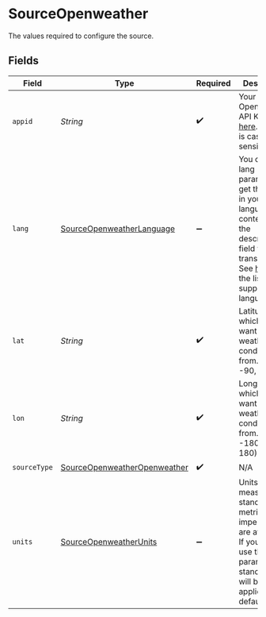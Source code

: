 # SourceOpenweather

The values required to configure the source.


## Fields

| Field                                                                                                                                                                                                                                  | Type                                                                                                                                                                                                                                   | Required                                                                                                                                                                                                                               | Description                                                                                                                                                                                                                            | Example                                                                                                                                                                                                                                |
| -------------------------------------------------------------------------------------------------------------------------------------------------------------------------------------------------------------------------------------- | -------------------------------------------------------------------------------------------------------------------------------------------------------------------------------------------------------------------------------------- | -------------------------------------------------------------------------------------------------------------------------------------------------------------------------------------------------------------------------------------- | -------------------------------------------------------------------------------------------------------------------------------------------------------------------------------------------------------------------------------------- | -------------------------------------------------------------------------------------------------------------------------------------------------------------------------------------------------------------------------------------- |
| `appid`                                                                                                                                                                                                                                | *String*                                                                                                                                                                                                                               | :heavy_check_mark:                                                                                                                                                                                                                     | Your OpenWeather API Key. See <a href="https://openweathermap.org/api">here</a>. The key is case sensitive.                                                                                                                            |                                                                                                                                                                                                                                        |
| `lang`                                                                                                                                                                                                                                 | [SourceOpenweatherLanguage](../../models/shared/SourceOpenweatherLanguage.md)                                                                                                                                                          | :heavy_minus_sign:                                                                                                                                                                                                                     | You can use lang parameter to get the output in your language. The contents of the description field will be translated. See <a href="https://openweathermap.org/api/one-call-api#multi">here</a> for the list of supported languages. | en                                                                                                                                                                                                                                     |
| `lat`                                                                                                                                                                                                                                  | *String*                                                                                                                                                                                                                               | :heavy_check_mark:                                                                                                                                                                                                                     | Latitude for which you want to get weather condition from. (min -90, max 90)                                                                                                                                                           | 45.7603                                                                                                                                                                                                                                |
| `lon`                                                                                                                                                                                                                                  | *String*                                                                                                                                                                                                                               | :heavy_check_mark:                                                                                                                                                                                                                     | Longitude for which you want to get weather condition from. (min -180, max 180)                                                                                                                                                        | 4.835659                                                                                                                                                                                                                               |
| `sourceType`                                                                                                                                                                                                                           | [SourceOpenweatherOpenweather](../../models/shared/SourceOpenweatherOpenweather.md)                                                                                                                                                    | :heavy_check_mark:                                                                                                                                                                                                                     | N/A                                                                                                                                                                                                                                    |                                                                                                                                                                                                                                        |
| `units`                                                                                                                                                                                                                                | [SourceOpenweatherUnits](../../models/shared/SourceOpenweatherUnits.md)                                                                                                                                                                | :heavy_minus_sign:                                                                                                                                                                                                                     | Units of measurement. standard, metric and imperial units are available. If you do not use the units parameter, standard units will be applied by default.                                                                             | standard                                                                                                                                                                                                                               |